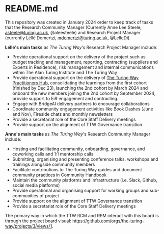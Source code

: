 # README.md

This repository was created in January 2024 order to keep track of tasks that the Research Community Manager (Currently Anne Lee Steele, asteele@turing.ac.uk, @aleesteele) and Research Project Manager (currently Léllé Demertzi, mdemertzi@turing.ac.uk, @LelleDi).

**Léllé's main tasks** as *The Turing Way*'s Research Project Manager include:
* Provide operational support on the delivery of the project such us budget tracking and management, reporting, contracting (suppliers and Experts in Residence), risk management and internal communications within The Alan Turing Institute and The Turing Way
* Provide operational support on the delivery of [The Turing Way Practitioners Hub](https://www.turing.ac.uk/turing-way-practitioners-hub), consolidating the learnings from the first cohort (finished by Dec 23), launching the 2nd cohort by March 2024 and onboard the new members joining the 2nd cohort by September 2024, provide support to EiR engagement and contracting.
* Engage with BridgeAI delivery partners to encourage collaborations
* Coordinate community engagement activities like Book Dashes (June and Nov), Fireside chats and monthly newsletters
* Provide a secretariat role of the Core Staff Delivery meetings
* Provide support on the alignment of TTW Governance transition

**Anne's main tasks** as *The Turing Way*'s Research Community Manager include:
* Hosting and facilitating community, onboarding, governance, and coworking calls and 1:1 mentorship calls
* Submitting, organising and presenting conference talks, workshops and trainings alongside community members 
* Facilitate contributions to The Turing Way guides and document community practices in Community Handbook
* Maintain the community platforms and infrastructure (i.e. Slack, Github, social media platforms)
* Provide operational and organising support for working groups and sub-communities of project
* Provide support on the alignment of TTW Governance transition
* Provide a secretariat role of the Core Staff Delivery meetings

The primary way in which the TTW RCM and RPM interact with this board is through the project board visual: https://github.com/orgs/the-turing-way/projects/3/views/1. 
